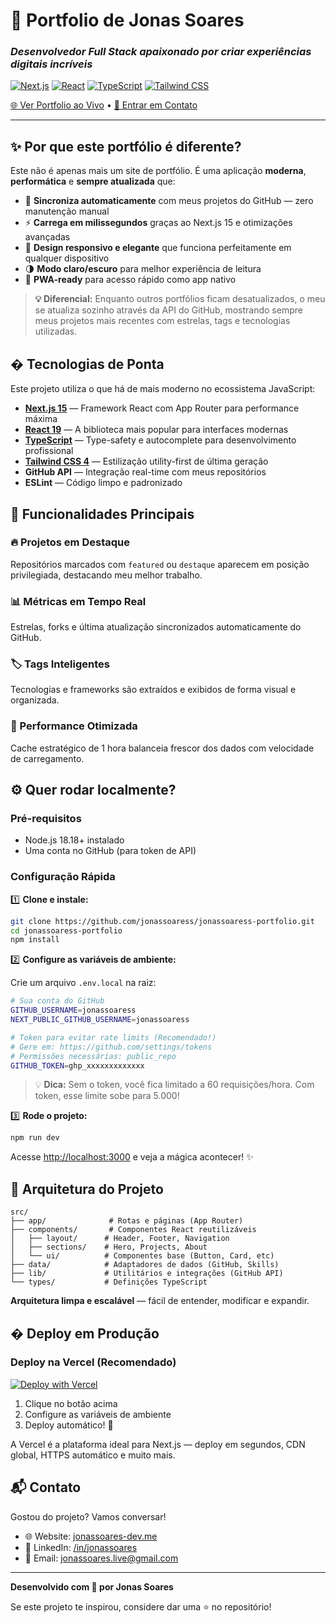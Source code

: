 # 🚀 Portfolio de Jonas Soares

### _Desenvolvedor Full Stack apaixonado por criar experiências digitais incríveis_

[![Next.js](https://img.shields.io/badge/Next.js-15-black?style=for-the-badge&logo=next.js)](https://nextjs.org/)
[![React](https://img.shields.io/badge/React-19-61DAFB?style=for-the-badge&logo=react&logoColor=black)](https://react.dev/)
[![TypeScript](https://img.shields.io/badge/TypeScript-5.0-3178C6?style=for-the-badge&logo=typescript&logoColor=white)](https://www.typescriptlang.org/)
[![Tailwind CSS](https://img.shields.io/badge/Tailwind-4.0-38B2AC?style=for-the-badge&logo=tailwind-css&logoColor=white)](https://tailwindcss.com/)

[🌐 Ver Portfolio ao Vivo](https://www.jonassoares-dev.me) • [📧 Entrar em Contato](mailto:seu@email.com)

---

## ✨ Por que este portfólio é diferente?

Este não é apenas mais um site de portfólio. É uma aplicação **moderna**, **performática** e **sempre atualizada** que:

- 🔄 **Sincroniza automaticamente** com meus projetos do GitHub — zero manutenção manual
- ⚡ **Carrega em milissegundos** graças ao Next.js 15 e otimizações avançadas
- 🎨 **Design responsivo e elegante** que funciona perfeitamente em qualquer dispositivo
- 🌗 **Modo claro/escuro** para melhor experiência de leitura
- 📱 **PWA-ready** para acesso rápido como app nativo

> **💡 Diferencial:** Enquanto outros portfólios ficam desatualizados, o meu se atualiza sozinho através da API do GitHub, mostrando sempre meus projetos mais recentes com estrelas, tags e tecnologias utilizadas.

## �️ Tecnologias de Ponta

Este projeto utiliza o que há de mais moderno no ecossistema JavaScript:

- **[Next.js 15](https://nextjs.org/)** — Framework React com App Router para performance máxima
- **[React 19](https://react.dev/)** — A biblioteca mais popular para interfaces modernas
- **[TypeScript](https://www.typescriptlang.org/)** — Type-safety e autocomplete para desenvolvimento profissional
- **[Tailwind CSS 4](https://tailwindcss.com/)** — Estilização utility-first de última geração
- **GitHub API** — Integração real-time com meus repositórios
- **ESLint** — Código limpo e padronizado

## 🎯 Funcionalidades Principais

### 🔥 Projetos em Destaque
Repositórios marcados com `featured` ou `destaque` aparecem em posição privilegiada, destacando meu melhor trabalho.

### 📊 Métricas em Tempo Real
Estrelas, forks e última atualização sincronizados automaticamente do GitHub.

### 🏷️ Tags Inteligentes
Tecnologias e frameworks são extraídos e exibidos de forma visual e organizada.

### 🚀 Performance Otimizada
Cache estratégico de 1 hora balanceia frescor dos dados com velocidade de carregamento.

## ⚙️ Quer rodar localmente?

### Pré-requisitos
- Node.js 18.18+ instalado
- Uma conta no GitHub (para token de API)

### Configuração Rápida

1️⃣ **Clone e instale:**
```bash
git clone https://github.com/jonassoaress/jonassoaress-portfolio.git
cd jonassoaress-portfolio
npm install
```

2️⃣ **Configure as variáveis de ambiente:**

Crie um arquivo `.env.local` na raiz:

```bash
# Sua conta do GitHub
GITHUB_USERNAME=jonassoaress
NEXT_PUBLIC_GITHUB_USERNAME=jonassoaress

# Token para evitar rate limits (Recomendado!)
# Gere em: https://github.com/settings/tokens
# Permissões necessárias: public_repo
GITHUB_TOKEN=ghp_xxxxxxxxxxxxx
```

> 💡 **Dica:** Sem o token, você fica limitado a 60 requisições/hora. Com token, esse limite sobe para 5.000!

3️⃣ **Rode o projeto:**
```bash
npm run dev
```

Acesse [http://localhost:3000](http://localhost:3000) e veja a mágica acontecer! ✨

## 📂 Arquitetura do Projeto

```
src/
├── app/              # Rotas e páginas (App Router)
├── components/       # Componentes React reutilizáveis
│   ├── layout/      # Header, Footer, Navigation
│   ├── sections/    # Hero, Projects, About
│   └── ui/          # Componentes base (Button, Card, etc)
├── data/            # Adaptadores de dados (GitHub, Skills)
├── lib/             # Utilitários e integrações (GitHub API)
└── types/           # Definições TypeScript
```

**Arquitetura limpa e escalável** — fácil de entender, modificar e expandir.

## � Deploy em Produção

### Deploy na Vercel (Recomendado)

[![Deploy with Vercel](https://vercel.com/button)](https://vercel.com/new/clone?repository-url=https://github.com/jonassoaress/jonassoaress-portfolio)

1. Clique no botão acima
2. Configure as variáveis de ambiente
3. Deploy automático! 🎉

A Vercel é a plataforma ideal para Next.js — deploy em segundos, CDN global, HTTPS automático e muito mais.

## 📬 Contato

Gostou do projeto? Vamos conversar!

- 🌐 Website: [jonassoares-dev.me](https://www.jonassoares-dev.me)
- 💼 LinkedIn: [/in/jonassoares](https://linkedin.com/in/jonassoares)
- 📧 Email: jonassoares.live@gmail.com

---

**Desenvolvido com 💙 por Jonas Soares**

Se este projeto te inspirou, considere dar uma ⭐ no repositório!
